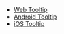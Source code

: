 - [Web Tooltip](#/controls/web/tooltip)
- [Android Tooltip](#/controls/android/tooltip)
- [iOS Tooltip](#/controls/iOS/tooltip)
